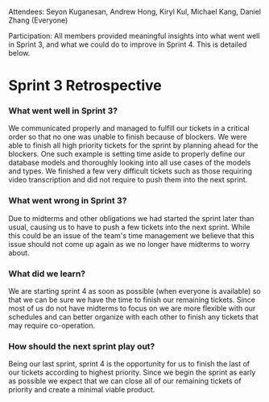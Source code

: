 Attendees: Seyon Kuganesan, Andrew Hong, Kiryl Kul, Michael Kang, Daniel Zhang (Everyone)

Participation: All members provided meaningful insights into what went well in Sprint 3, and what we could do to improve in Sprint 4. This is detailed below.

# Sprint 3 Retrospective

### What went well in Sprint 3?
We communicated properly and managed to fulfill our tickets in a critical order so that no one was unable to finish because of blockers. We were able to finish all high priority tickets for the sprint by planning ahead for the blockers. One such example is setting time aside to properly define our database models and thoroughly looking into all use cases of the models and types. We finished a few very difficult tickets such as those requiring video transcription and did not require to push them into the next sprint. 

### What went wrong in Sprint 3?
Due to midterms and other obligations we had started the sprint later than usual, causing us to have to push a few tickets into the next sprint. While this could be an issue of the team's time management we believe that this issue should not come up again as we no longer have midterms to worry about.

### What did we learn?
We are starting sprint 4 as soon as possible (when everyone is available) so that we can be sure we have the time to finish our remaining tickets. Since most of us do not have midterms to focus on we are more flexible with our schedules and can better organize with each other to finish any tickets that may require co-operation.

### How should the next sprint play out?
Being our last sprint, sprint 4 is the opportunity for us to finish the last of our tickets according to highest priority. Since we begin the sprint as early as possible we expect that we can close all of our remaining tickets of priority and create a minimal viable product.

